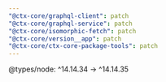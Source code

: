 ```yaml
---
"@ctx-core/graphql-client": patch
"@ctx-core/graphql-service": patch
"@ctx-core/isomorphic-fetch": patch
"@ctx-core/version__app": patch
"@ctx-core/ctx-core-package-tools": patch
---
```


@types/node: ^14.14.34 -> ^14.14.35
